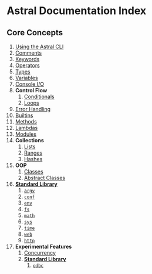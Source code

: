 # Astral Documentation Index

## Core Concepts
1. [Using the Astral CLI](cli.md)
2. [Comments](comments.md)
3. [Keywords](keywords.md)
4. [Operators](operators.md)
5. [Types](types.md)
6. [Variables](variables.md)
7. [Console I/O](console_io.md)
8. **Control Flow**
    1. [Conditionals](conditionals.md)
    2. [Loops](loops.md)
9. [Error Handling](error_handling.md)
10. [Builtins](builtins.md)
11. [Methods](methods.md)
12. [Lambdas](lambdas.md)
13. [Modules](modules.md)
14. **Collections**
    1. [Lists](lists.md)
    2. [Ranges](ranges.md)
    3. [Hashes](hashes.md)
15. **OOP**
    1. [Classes](classes.md)
    2. [Abstract Classes](abstract_classes.md)
16. [**Standard Library**](standard_library.md)
    1. [`argv`](lib/argv.md)
    2. [`conf`](lib/conf.md)
    3. [`env`](lib/env.md)
    4. [`fs`](lib/fs.md)
    5. [`math`](lib/math.md)
    6. [`sys`](lib/sys.md)
    7. [`time`](lib/time.md)
    8. [`web`](lib/web.md)
    9. [`http`](lib/http.md)
17. **Experimental Features**
    1. [Concurrency](concurrency.md)
    2. [**Standard Library**](standard_library.md)
        1. [`odbc`](lib/experimental/odbc.md)
